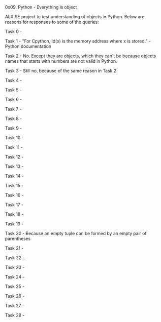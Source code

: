 0x09. Python - Everything is object

ALX SE project to test understanding of objects in Python. Below are reasons for responses to some of the queries:

Task 0 - 

Task 1 - "For Cpython, id(x) is the memory address where x is stored." - Python documentation

Task 2 - No. Except they are objects, which they can't be because objects names that starts with numbers are not valid in Python.

Task 3 - Still no, because of the same reason in Task 2

Task 4 - 

Task 5 - 

Task 6 - 

Task 7 - 

Task 8 - 

Task 9 - 

Task 10 - 

Task 11 - 

Task 12 - 

Task 13 - 

Task 14 - 

Task 15 - 

Task 16 - 

Task 17 - 

Task 18 - 

Task 19 - 

Task 20 - Because an empty tuple can be formed by an empty pair of parentheses

Task 21 - 

Task 22 - 

Task 23 - 

Task 24 - 

Task 25 - 

Task 26 - 

Task 27 - 

Task 28 - 
